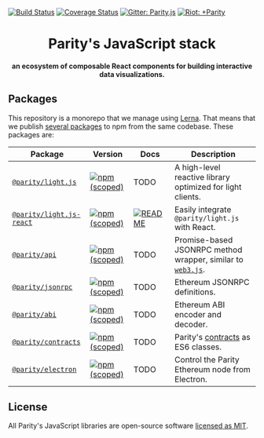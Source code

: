 [![Build Status](https://travis-ci.org/paritytech/js-libs.svg?branch=master)](https://travis-ci.org/paritytech/js-libs)
[![Coverage Status](https://coveralls.io/repos/github/paritytech/js-libs/badge.svg?branch=master)](https://coveralls.io/github/paritytech/js-libs?branch=master)
[![Gitter: Parity.js](https://img.shields.io/badge/gitter-parity.js-4AB495.svg)](https://gitter.im/paritytech/parity.js)
[![Riot: +Parity](https://img.shields.io/badge/riot-%2Bparity%3Amatrix.parity.io-orange.svg)](https://riot.im/app/#/group/+parity:matrix.parity.io)

<h1 align="center">Parity's JavaScript stack</h1>

<h4 align="center">
  an ecosystem of composable React components for building interactive data visualizations.
</h4>

## Packages

This repository is a monorepo that we manage using [Lerna](https://lernajs.io). That means that we publish [several packages](/packages) to npm from the same codebase. These packages are:

| Package                                              | Version                                                                                                                          | Docs                                                                                             | Description                                                                                        |
| ---------------------------------------------------- | -------------------------------------------------------------------------------------------------------------------------------- | ------------------------------------------------------------------------------------------------ | -------------------------------------------------------------------------------------------------- |
| [`@parity/light.js`](/packages/light.js)             | [![npm (scoped)](https://img.shields.io/npm/v/@parity/light.js.svg)](https://www.npmjs.com/package/@parity/light.js)             | TODO                                                                                             | A high-level reactive library optimized for light clients.                                         |
| [`@parity/light.js-react`](/packages/light.js-react) | [![npm (scoped)](https://img.shields.io/npm/v/@parity/light.js-react.svg)](https://www.npmjs.com/package/@parity/light.js-react) | [![README](https://img.shields.io/badge/docs-README-green.svg)](/packages/light.js-react#readme) | Easily integrate `@parity/light.js` with React.                                                    |
| [`@parity/api`](/packages/api)                       | [![npm (scoped)](https://img.shields.io/npm/v/@parity/api.svg)](https://www.npmjs.com/package/@parity/api)                       | TODO                                                                                             | Promise-based JSONRPC method wrapper, similar to [`web3.js`](https://github.com/ethereum/web3.js). |
| [`@parity/jsonrpc`](/packages/jsonrpc)               | [![npm (scoped)](https://img.shields.io/npm/v/@parity/jsonrpc.svg)](https://www.npmjs.com/package/@parity/jsonrpc)               | TODO                                                                                             | Ethereum JSONRPC definitions.                                                                      |
| [`@parity/abi`](/packages/abi)                       | [![npm (scoped)](https://img.shields.io/npm/v/@parity/abi.svg)](https://www.npmjs.com/package/@parity/abi)                       | TODO                                                                                             | Ethereum ABI encoder and decoder.                                                                  |
| [`@parity/contracts`](/packages/contracts)           | [![npm (scoped)](https://img.shields.io/npm/v/@parity/contracts.svg)](https://www.npmjs.com/package/@parity/contracts)           | TODO                                                                                             | Parity's [contracts](https://github.com/parity-contracts) as ES6 classes.                          |
| [`@parity/electron`](/packages/electron)             | [![npm (scoped)](https://img.shields.io/npm/v/@parity/electron.svg)](https://www.npmjs.com/package/@parity/electron)             | TODO                                                                                             | Control the Parity Ethereum node from Electron.                                                    |

## License

All Parity's JavaScript libraries are open-source software [licensed as MIT](/LICENSE).
